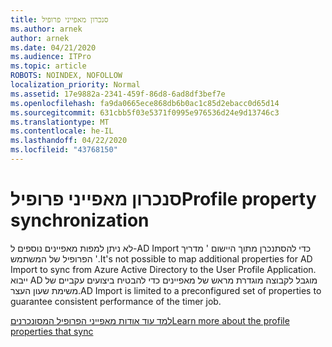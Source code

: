 ```yaml
---
title: סנכרון מאפייני פרופיל
ms.author: arnek
author: arnek
ms.date: 04/21/2020
ms.audience: ITPro
ms.topic: article
ROBOTS: NOINDEX, NOFOLLOW
localization_priority: Normal
ms.assetid: 17e9882a-2341-459f-86d8-6ad8df3bef7e
ms.openlocfilehash: fa9da0665ece868db6b0ac1c85d2ebacc0d65d14
ms.sourcegitcommit: 631cbb5f03e5371f0995e976536d24e9d13746c3
ms.translationtype: MT
ms.contentlocale: he-IL
ms.lasthandoff: 04/22/2020
ms.locfileid: "43768150"
---
```

# <a name="profile-property-synchronization"></a><span data-ttu-id="ba20a-102">סנכרון מאפייני פרופיל</span><span class="sxs-lookup"><span data-stu-id="ba20a-102">Profile property synchronization</span></span>

<span data-ttu-id="ba20a-103">לא ניתן למפות מאפיינים נוספים ל-AD Import כדי להסתנכרן מתוך היישום ' מדריך הפרופיל של המשתמש '.</span><span class="sxs-lookup"><span data-stu-id="ba20a-103">It's not possible to map additional properties for AD Import to sync from Azure Active Directory to the User Profile Application.</span></span> <span data-ttu-id="ba20a-104">ייבוא AD מוגבל לקבוצה מוגדרת מראש של מאפיינים כדי להבטיח ביצועים עקביים של משימת שעון העצר.</span><span class="sxs-lookup"><span data-stu-id="ba20a-104">AD Import is limited to a preconfigured set of properties to guarantee consistent performance of the timer job.</span></span>
  
[<span data-ttu-id="ba20a-105">למד עוד אודות מאפייני הפרופיל המסונכרנים</span><span class="sxs-lookup"><span data-stu-id="ba20a-105">Learn more about the profile properties that sync</span></span>](https://go.microsoft.com/fwlink/?linkid=875671)
  

